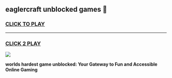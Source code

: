 
## eaglercraft unblocked games 👋
<h3>
<a href="https://premium.freeplayer.one?title=eaglercraft_unblocked_games&ref=13F">CLICK TO PLAY</a></h3>
<hr>

<h3>
<a href="https://premium.freeplayer.one?title=eaglercraft_unblocked_games&ref=13F">CLICK 2 PLAY</a>
  
</h3>

<a href="https://premium.freeplayer.one?title=eaglercraft_unblocked_games&ref=12F/"><img src="https://clearcache.store/games.png"></a>


**worlds hardest game unblocked: Your Gateway to Fun and Accessible Online Gaming**
